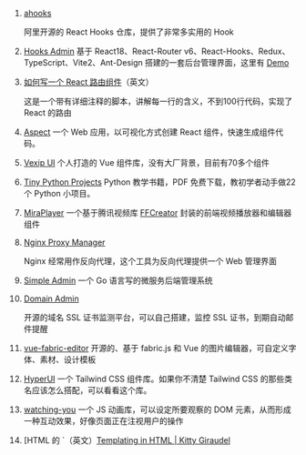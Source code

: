 1. [ahooks](https://ahooks.js.org/zh-CN/)

   阿里开源的 React Hooks 仓库，提供了非常多实用的 Hook

2. [Hooks Admin](https://github.com/HalseySpicy/Hooks-Admin)
   基于 React18、React-Router v6、React-Hooks、Redux、TypeScript、Vite2、Ant-Design 搭建的一套后台管理界面，这里有 [Demo](http://hooks.spicyboy.cn/)

3. [如何写一个 React 路由组件](https://github.com/ashok-khanna/react-snippets/blob/main/Router.js)（英文）

   这是一个带有详细注释的脚本，讲解每一行的含义，不到100行代码，实现了 React 的路由

4. [Aspect](https://dev.aspect.app/)
   一个 Web 应用，以可视化方式创建 React 组件，快速生成组件代码。

5. [Vexip UI](https://www.vexipui.com/zh-CN)
   个人打造的 Vue 组件库，没有大厂背景，目前有70多个组件

6. [Tiny Python Projects](http://tinypythonprojects.com/Tiny_Python_Projects.pdf)
   Python 教学书籍，PDF 免费下载，教初学者动手做22个 Python 小项目。

7. [MiraPlayer](https://github.com/miravideo/FFCreator)
   一个基于腾讯视频库 [FFCreator](https://github.com/tnfe/FFCreator/blob/master/README.zh-CN.md) 封装的前端视频播放器和编辑器组件

8. [Nginx Proxy Manager](https://nginxproxymanager.com/)

   Nginx 经常用作反向代理，这个工具为反向代理提供一个 Web 管理界面

9. [Simple Admin](https://github.com/suyuan32/simple-admin-core)
   一个 Go 语言写的微服务后端管理系统

10. [Domain Admin](https://github.com/mouday/domain-admin)

    开源的域名 SSL 证书监测平台，可以自己搭建，监控 SSL 证书，到期自动邮件提醒

11. [vue-fabric-editor](https://github.com/nihaojob/vue-fabric-editor)
    开源的、基于 fabric.js 和 Vue 的图片编辑器，可自定义字体、素材、设计模板

12. [HyperUI](https://www.hyperui.dev/)
    一个 Tailwind CSS 组件库。如果你不清楚 Tailwind CSS 的那些类名应该怎么搭配，可以看看这个库。

13. [watching-you](https://github.com/jj811208/watching-you)
    一个 JS 动画库，可以设定所要观察的 DOM 元素，从而形成一种互动效果，好像页面正在注视用户的操作

14. [HTML 的 `（英文）[Templating in HTML | Kitty Giraudel](https://kittygiraudel.com/2022/09/30/templating-in-html/)

